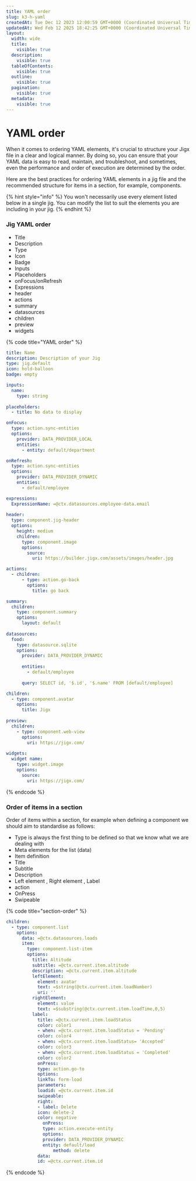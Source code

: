 ```yaml
---
title: YAML order
slug: k3-h-yaml
createdAt: Tue Dec 12 2023 12:00:59 GMT+0000 (Coordinated Universal Time)
updatedAt: Wed Feb 12 2025 18:42:25 GMT+0000 (Coordinated Universal Time)
layout:
  width: wide
  title:
    visible: true
  description:
    visible: true
  tableOfContents:
    visible: true
  outline:
    visible: true
  pagination:
    visible: true
  metadata:
    visible: true
---
```


# YAML order

When it comes to ordering YAML elements, it's crucial to structure your Jigx file in a clear and logical manner. By doing so, you can ensure that your YAML data is easy to read, maintain, and troubleshoot, and sometimes, even the performance and order of execution are determined by the order.

Here are the best practices for ordering YAML elements in a jig file and the recommended structure for items in a section, for example, components.

{% hint style="info" %}
You won't necessarily use every element listed below in a single jig. You can modify the list to suit the elements you are including in your jig.
{% endhint %}

### Jig YAML order

* Title
* Description
* Type
* Icon
* Badge
* Inputs
* Placeholders
* onFocus/onRefresh
* Expressions
* header
* actions
* summary
* datasources
* children
* preview
* widgets

{% code title="YAML order" %}
```yaml
title: Name
description: Description of your Jig
type: jig.default
icon: hold-balloon
badge: empty

inputs:
  name: 
    type: string
    
placeholders:
  - title: No data to display

onFocus: 
  type: action.sync-entities
  options:
    provider: DATA_PROVIDER_LOCAL
    entities:
      - entity: default/department

onRefresh: 
  type: action.sync-entities
  options:
    provider: DATA_PROVIDER_DYNAMIC
    entities:
      - default/employee

expressions: 
  ExpressionName: =@ctx.datasources.employee-data.email
  
header:
  type: component.jig-header
  options:
    height: medium
    children:
      type: component.image
      options:
        source:
          uri: https://builder.jigx.com/assets/images/header.jpg

actions:
  - children:
      - type: action.go-back
        options:
          title: go back

summary:
  children:
    type: component.summary
    options: 
      layout: default
      
datasources:
  food: 
    type: datasource.sqlite
    options:
      provider: DATA_PROVIDER_DYNAMIC
  
      entities:
        - default/employee
  
      query: SELECT id, '$.id', '$.name' FROM [default/employee] 

children:
  - type: component.avatar
    options:
      title: Jigx
      
preview:
  children:
    - type: component.web-view
      options:
        uri: https://jigx.com/
        
widgets:
  widget name: 
    type: widget.image
    options:
      source:
        uri: https://jigx.com/
```
{% endcode %}

### Order of items in a section

Order of items within a section, for example when defining a component we should aim to standardise as follows:

* Type is always the first thing to be defined so that we know what we are dealing with
* Meta elements for the list (data)
* Item definition
* Title
* Subtitle
* Description
* Left element , Right element , Label
* action
* OnPress
* Swipeable

{% code title="section-order" %}
```yaml
children:
  - type: component.list
    options:
      data: =@ctx.datasources.loads
      item:
        type: component.list-item
        options:
          title: Altitude
          subtitle: =@ctx.current.item.altitude
          description: =@ctx.current.item.altitude
          leftElement:
            element: avatar
            text: =$string(@ctx.current.item.loadNumber)
            uri: ''
          rightElement:
            element: value
            text: =$substring(@ctx.current.item.loadTime,0,5)
          label:
            title: =@ctx.current.item.loadStatus
            color: color1
            - when: =@ctx.current.item.loadStatus = 'Pending'
            color: color4
            - when: =@ctx.current.item.loadStatus= 'Accepted'
            color: color3
            - when: =@ctx.current.item.loadStatus = 'Completed'
            color: color2
            onPress:
            type: action.go-to
            options:
            linkTo: form-load
            parameters:
            loadid: =@ctx.current.item.id
            swipeable:
            right:
            - label: Delete
            icon: delete-2
            color: negative
              onPress:
              type: action.execute-entity
              options:
              provider: DATA_PROVIDER_DYNAMIC
              entity: default/load
                  method: delete
            data:
            id: =@ctx.current.item.id
```
{% endcode %}
